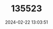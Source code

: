 ---
title: "135523"
category: "Coregonus maxillaris"
draft: false
date: 2024-02-22 13:03:51
languages:
  Swedish: ["Storsik"]
  English: ["Swedish Whitefish"]
---
